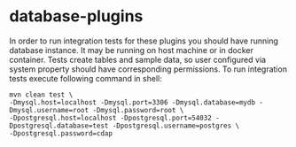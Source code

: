 # database-plugins

In order to run integration tests for these plugins you should have running database instance. It may be running on host
machine or in docker container. Tests create tables and sample data, so user configured via system property should have 
corresponding permissions. To run integration tests execute following command in shell:
```
mvn clean test \ 
-Dmysql.host=localhost -Dmysql.port=3306 -Dmysql.database=mydb -Dmysql.username=root -Dmysql.password=root \
-Dpostgresql.host=localhost -Dpostgresql.port=54032 -Dpostgresql.database=test -Dpostgresql.username=postgres \ 
-Dpostgresql.password=cdap
```

